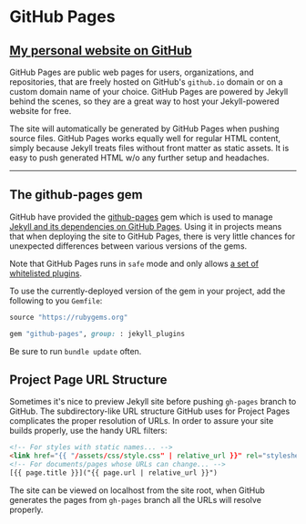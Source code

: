 # GitHub Pages

## [My personal website on GitHub](https://thanapoom21.github.io)

GitHub Pages are public web pages for users, organizations, and repositories, that are freely hosted on GitHub's `github.io` domain or on a custom domain name of your choice. GitHub Pages are powered by Jekyll behind the scenes, so they are a great way to host your Jekyll-powered website for free.

The site will automatically be generated by GitHub Pages when pushing source files. GitHub Pages works equally well for regular HTML content, simply because Jekyll treats files without front matter as static assets. It is easy to push generated HTML w/o any further setup and headaches.

---

## The github-pages gem

GitHub have provided the [github-pages](https://github.com/github/pages-gem) gem which is used to manage [Jekyll and its dependencies on GitHub Pages](https://pages.github.com/versions/). Using it in projects means that when deploying the site to GitHub Pages, there is very little chances for unexpected differences between various versions of the gems.

Note that GitHub Pages runs in `safe` mode and only allows [a set of whitelisted plugins](https://help.github.com/en/articles/configuring-jekyll-plugins#default-plugins).

To use the currently-deployed version of the gem in your project, add the following to you `Gemfile`:

```ruby
source "https://rubygems.org"

gem "github-pages", group: : jekyll_plugins
```

Be sure to run ```bundle update``` often.

## Project Page URL Structure

Sometimes it's nice to preview Jekyll site before pushing `gh-pages` branch to GitHub. The subdirectory-like URL structure GitHub uses for Project Pages complicates the proper resolution of URLs. In order to assure your site builds properly, use the handy URL filters:

```html
<!-- For styles with static names... -->
<link href="{{ "/assets/css/style.css" | relative_url }}" rel="stylesheet">
<!-- For documents/pages whose URLs can change... -->
[{{ page.title }}]("{{ page.url | relative_url }}")
```

The site can be viewed on localhost from the site root, when GitHub generates the pages from `gh-pages` branch all the URLs will resolve properly.